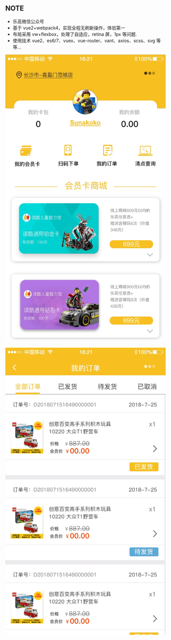 ## NOTE

- 乐高微信公众号
- 基于 vue2+webpack4，实现全程无刷新操作，体验第一
- 布局采用 vw+flexbox，处理了自适应，retina 屏，1px 等问题.
- 使用技术 vue2、es6/7、vuex、vue-router、vant、axios、scss、svg 等等...

<p align="center">
  <a href="https://raw.githubusercontent.com/JsAaron/res/master/legao-m-1.jpg">
    <img src="https://raw.githubusercontent.com/JsAaron/res/master/legao-m-1.jpg">
  </a>
  <br><br>
  <a href="https://raw.githubusercontent.com/JsAaron/res/master/legao-m-2.jpg">
    <img src="https://raw.githubusercontent.com/JsAaron/res/master/legao-m-2.jpg">
  </a>
</p>
